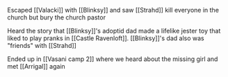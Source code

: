 Escaped [[Valacki]] with [[Blinksy]] and saw [[Strahd]] kill everyone in the church but bury the church pastor

Heard the story that [[Blinksy]]'s adoptid dad made a lifelike jester toy that liked to play pranks in [[Castle Ravenloft]]. [[Blinksy]]'s dad also was "friends" with [[Strahd]]

Ended up in [[Vasani camp 2]] where we heard about the missing girl and met [[Arrigal]] again
